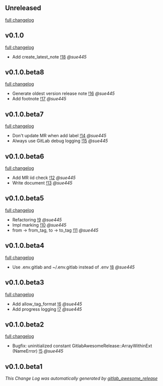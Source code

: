 ## Unreleased
[full changelog](https://gitlab.com/sue445/gitlab_awesome_release/compare/v0.1.0...HEAD)


## v0.1.0
[full changelog](https://gitlab.com/sue445/gitlab_awesome_release/compare/v0.1.0.beta8...v0.1.0)

* Add create_latest_note [!18](https://gitlab.com/sue445/gitlab_awesome_release/merge_requests/18) *@sue445*

## v0.1.0.beta8
[full changelog](https://gitlab.com/sue445/gitlab_awesome_release/compare/v0.1.0.beta7...v0.1.0.beta8)

* Generate oldest version release note [!16](https://gitlab.com/sue445/gitlab_awesome_release/merge_requests/16) *@sue445*
* Add footnote [!17](https://gitlab.com/sue445/gitlab_awesome_release/merge_requests/17) *@sue445*

## v0.1.0.beta7
[full changelog](https://gitlab.com/sue445/gitlab_awesome_release/compare/v0.1.0.beta6...v0.1.0.beta7)

* Don't update MR when add label [!14](https://gitlab.com/sue445/gitlab_awesome_release/merge_requests/14) *@sue445*
* Always use GitLab debug logging [!15](https://gitlab.com/sue445/gitlab_awesome_release/merge_requests/15) *@sue445*

## v0.1.0.beta6
[full changelog](https://gitlab.com/sue445/gitlab_awesome_release/compare/v0.1.0.beta5...v0.1.0.beta6)

* Add MR iid check [!12](https://gitlab.com/sue445/gitlab_awesome_release/merge_requests/12) *@sue445*
* Write document [!13](https://gitlab.com/sue445/gitlab_awesome_release/merge_requests/13) *@sue445*

## v0.1.0.beta5
[full changelog](https://gitlab.com/sue445/gitlab_awesome_release/compare/v0.1.0.beta4...v0.1.0.beta5)

* Refactoring [!9](https://gitlab.com/sue445/gitlab_awesome_release/merge_requests/9) *@sue445*
* Impl marking [!10](https://gitlab.com/sue445/gitlab_awesome_release/merge_requests/10) *@sue445*
* from -> from_tag, to -> to_tag [!11](https://gitlab.com/sue445/gitlab_awesome_release/merge_requests/11) *@sue445*

## v0.1.0.beta4
[full changelog](https://gitlab.com/sue445/gitlab_awesome_release/compare/v0.1.0.beta3...v0.1.0.beta4)

* Use .env.gitlab and ~/.env.gitlab instead of .env [!8](https://gitlab.com/sue445/gitlab_awesome_release/merge_requests/8) *@sue445*

## v0.1.0.beta3
[full changelog](https://gitlab.com/sue445/gitlab_awesome_release/compare/v0.1.0.beta2...v0.1.0.beta3)

* Add allow_tag_format [!6](https://gitlab.com/sue445/gitlab_awesome_release/merge_requests/6) *@sue445*
* Add progress logging [!7](https://gitlab.com/sue445/gitlab_awesome_release/merge_requests/7) *@sue445*

## v0.1.0.beta2
[full changelog](https://gitlab.com/sue445/gitlab_awesome_release/compare/v0.1.0.beta1...v0.1.0.beta2)

* Bugfix: uninitialized constant GitlabAwesomeRelease::ArrayWithinExt (NameError) [!5](https://gitlab.com/sue445/gitlab_awesome_release/merge_requests/5) *@sue445*

## v0.1.0.beta1

*This Change Log was automatically generated by [gitlab_awesome_release](https://gitlab.com/sue445/gitlab_awesome_release)*
